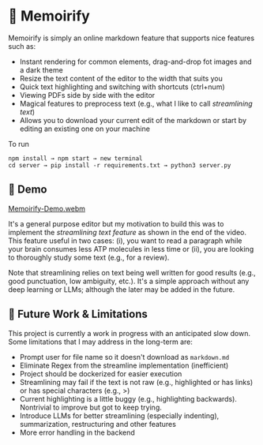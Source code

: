 # 📃 Memoirify


Memoirify is simply an online markdown feature that supports nice features such as:
- Instant rendering for common elements, drag-and-drop fot images and a dark theme
- Resize the text content of the editor to the width that suits you
- Quick text highlighting and switching with shortcuts (ctrl+num)
- Viewing PDFs side by side with the editor
- Magical features to preprocess text (e.g., what I like to call *streamlining text*)
- Allows you to download your current edit of the markdown or start by editing an existing one on your machine
  
To run
```
npm install → npm start → new terminal
cd server → pip install -r requirements.txt → python3 server.py
```

## 🚁 Demo
[Memoirify-Demo.webm](https://github.com/EssamWisam/Memoirify/assets/49572294/719ce37f-afaa-4a85-bf2f-a55e3064a5f0)

It's a general purpose editor but my motivation to build this was to implement the *streamlining text feature* as shown in the end of the video. This feature useful in two cases: 
(i), you want to read a paragraph while your brain consumes less ATP molecules in less time or (ii), you are looking to thoroughly study some text (e.g., for a review). 

Note that streamlining relies on text being well written for good results (e.g., good punctuation, low ambiguity, etc.). It's a simple approach without any deep learning or LLMs; although the later may be added in the future.


## 🔭 Future Work & Limitations

This project is currently a work in progress with an anticipated slow down. Some limitations that I may address in the long-term are:
- Prompt user for file name so it doesn't download as `markdown.md`
- Eliminate Regex from the streamline implementation (inefficient)
- Project should be dockerized for easier execution
- Streamlining may fail if the text is not raw (e.g., highlighted or has links) or has special characters (e.g., >)
- Current highlighting is a little buggy (e.g., highlighting backwards). Nontrivial to improve but got to keep trying.
- Introduce LLMs for better streamlining (especially indenting), summarization, restructuring and other features
- More error handling in the backend
